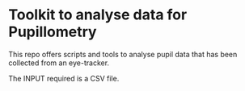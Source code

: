 # Toolkit to analyse data for Pupillometry 

This repo offers scripts and tools to analyse pupil data that has been collected from an eye-tracker.

The INPUT required is a CSV file. 
